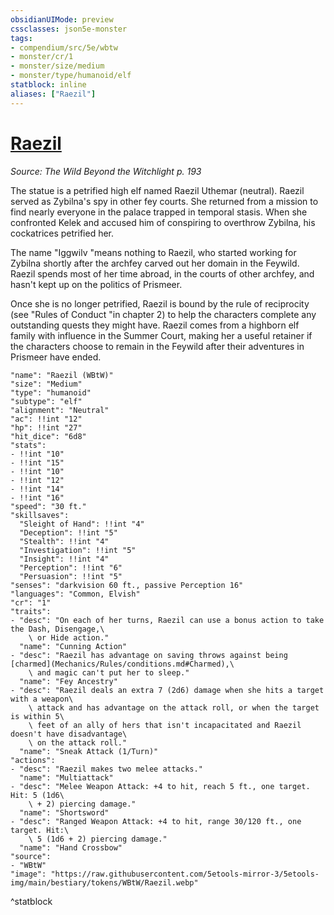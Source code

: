 ```yaml
---
obsidianUIMode: preview
cssclasses: json5e-monster
tags:
- compendium/src/5e/wbtw
- monster/cr/1
- monster/size/medium
- monster/type/humanoid/elf
statblock: inline
aliases: ["Raezil"]
---
```

# [Raezil](Mechanics\bestiary\npc/raezil-wbtw.md)
*Source: The Wild Beyond the Witchlight p. 193*  

The statue is a petrified high elf named Raezil Uthemar (neutral). Raezil served as Zybilna's spy in other fey courts. She returned from a mission to find nearly everyone in the palace trapped in temporal stasis. When she confronted Kelek and accused him of conspiring to overthrow Zybilna, his cockatrices petrified her.

The name "Iggwilv "means nothing to Raezil, who started working for Zybilna shortly after the archfey carved out her domain in the Feywild. Raezil spends most of her time abroad, in the courts of other archfey, and hasn't kept up on the politics of Prismeer.

Once she is no longer petrified, Raezil is bound by the rule of reciprocity (see "Rules of Conduct "in chapter 2) to help the characters complete any outstanding quests they might have. Raezil comes from a highborn elf family with influence in the Summer Court, making her a useful retainer if the characters choose to remain in the Feywild after their adventures in Prismeer have ended.

```statblock
"name": "Raezil (WBtW)"
"size": "Medium"
"type": "humanoid"
"subtype": "elf"
"alignment": "Neutral"
"ac": !!int "12"
"hp": !!int "27"
"hit_dice": "6d8"
"stats":
- !!int "10"
- !!int "15"
- !!int "10"
- !!int "12"
- !!int "14"
- !!int "16"
"speed": "30 ft."
"skillsaves":
  "Sleight of Hand": !!int "4"
  "Deception": !!int "5"
  "Stealth": !!int "4"
  "Investigation": !!int "5"
  "Insight": !!int "4"
  "Perception": !!int "6"
  "Persuasion": !!int "5"
"senses": "darkvision 60 ft., passive Perception 16"
"languages": "Common, Elvish"
"cr": "1"
"traits":
- "desc": "On each of her turns, Raezil can use a bonus action to take the Dash, Disengage,\
    \ or Hide action."
  "name": "Cunning Action"
- "desc": "Raezil has advantage on saving throws against being [charmed](Mechanics/Rules/conditions.md#Charmed),\
    \ and magic can't put her to sleep."
  "name": "Fey Ancestry"
- "desc": "Raezil deals an extra 7 (2d6) damage when she hits a target with a weapon\
    \ attack and has advantage on the attack roll, or when the target is within 5\
    \ feet of an ally of hers that isn't incapacitated and Raezil doesn't have disadvantage\
    \ on the attack roll."
  "name": "Sneak Attack (1/Turn)"
"actions":
- "desc": "Raezil makes two melee attacks."
  "name": "Multiattack"
- "desc": "Melee Weapon Attack: +4 to hit, reach 5 ft., one target. Hit: 5 (1d6\
    \ + 2) piercing damage."
  "name": "Shortsword"
- "desc": "Ranged Weapon Attack: +4 to hit, range 30/120 ft., one target. Hit:\
    \ 5 (1d6 + 2) piercing damage."
  "name": "Hand Crossbow"
"source":
- "WBtW"
"image": "https://raw.githubusercontent.com/5etools-mirror-3/5etools-img/main/bestiary/tokens/WBtW/Raezil.webp"
```
^statblock